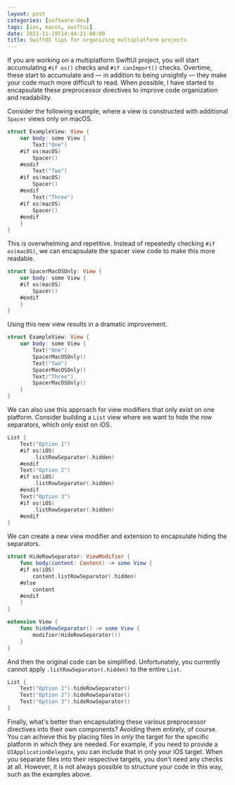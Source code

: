 ```yaml
---
layout: post
categories: [software-dev]
tags: [ios, macos, swiftui]
date: 2021-11-19T14:44:21-08:00
title: SwiftUI tips for organizing multiplatform projects
---
```


If you are working on a multiplatform SwiftUI project, you will start accumulating `#if os()` checks and `#if canImport()` checks. Overtime, these start to accumulate and &mdash; in addition to being unsightly &mdash; they make your code much more difficult to read. When possible, I have started to encapsulate these preprocessor directives to improve code organization and readability.

<!--excerpt-->

Consider the following example, where a view is constructed with additional `Spacer` views only on macOS.

```swift
struct ExampleView: View {
    var body: some View {
        Text("One")
    #if os(macOS)
        Spacer()
    #endif
        Text("Two")
    #if os(macOS)
        Spacer()
    #endif
        Text("Three")
    #if os(macOS)
        Spacer()
    #endif
    }
}
```

This is overwhelming and repetitive. Instead of repeatedly checking `#if os(macOS)`, we can encapsulate the spacer view code to make this more readable.

```swift
struct SpacerMacOSOnly: View {
    var body: some View {
    #if os(macOS)
        Spacer()
    #endif
    }
}
```

Using this new view results in a dramatic improvement.

```swift
struct ExampleView: View {
    var body: some View {
        Text("One")
        SpacerMacOSOnly()
        Text("Two")
        SpacerMacOSOnly()
        Text("Three")
        SpacerMacOSOnly()
    }
}
```

We can also use this approach for view modifiers that only exist on one platform. Consider building a `List` view where we want to hide the row separators, which only exist on iOS.

```swift
List {
    Text("Option 1")
    #if os(iOS)
        .listRowSeparator(.hidden)
    #endif
    Text("Option 2")
    #if os(iOS)
        .listRowSeparator(.hidden)
    #endif
    Text("Option 3")
    #if os(iOS)
        .listRowSeparator(.hidden)
    #endif
}
```

We can create a new view modifier and extension to encapsulate hiding the separators.

```swift
struct HideRowSeparator: ViewModifier {
    func body(content: Content) -> some View {
    #if os(iOS)
        content.listRowSeparator(.hidden)
    #else
        content
    #endif
    }
}

extension View {
    func hideRowSeparator() -> some View {
        modifier(HideRowSeparator())
    }
}
```

And then the original code can be simplified. Unfortunately, you currently cannot apply `.listRowSeparator(.hidden)` to the entire `List`.

```swift
List {
    Text("Option 1").hideRowSeparator()
    Text("Option 2").hideRowSeparator()
    Text("Option 3").hideRowSeparator()
}
```

Finally, what's better than encapsulating these various preprocessor directives into their own components? Avoiding them entirely, of course. You can achieve this by placing files in _only_ the target for the specific platform in which they are needed. For example, if you need to provide a `UIApplicationDelegate`, you can include that in only your iOS target. When you separate files into their respective targets, you don't need any checks at all. However, it is not always possible to structure your code in this way, such as the examples above.
